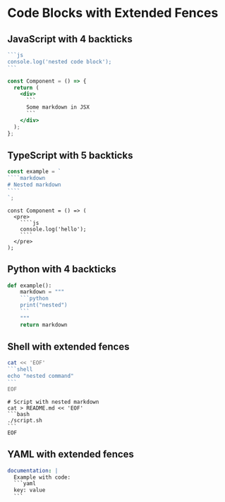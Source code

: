 # Code Blocks with Extended Fences

## JavaScript with 4 backticks

````javascript
```js
console.log('nested code block');
```
````

````jsx {.example}
const Component = () => {
  return (
    <div>
      ```
      Some markdown in JSX
      ```
    </div>
  );
};
````

## TypeScript with 5 backticks

`````typescript {highlight: true}
const example = `
````markdown
# Nested markdown
````
`;
`````

`````tsx filename="example.tsx"
const Component = () => (
  <pre>
    ````js
    console.log('hello');
    ````
  </pre>
);
`````

## Python with 4 backticks

````python {.python}
def example():
    markdown = """
    ```python
    print("nested")
    ```
    """
    return markdown
````

## Shell with extended fences

````bash {copy: false}
cat << 'EOF'
```shell
echo "nested command"
```
EOF
````

````shell {theme: "dark"}
# Script with nested markdown
cat > README.md << 'EOF'
```bash
./script.sh
```
EOF
````

## YAML with extended fences

````yml {collapse: true}
documentation: |
  Example with code:
  ```yaml
  key: value
  ```
````
